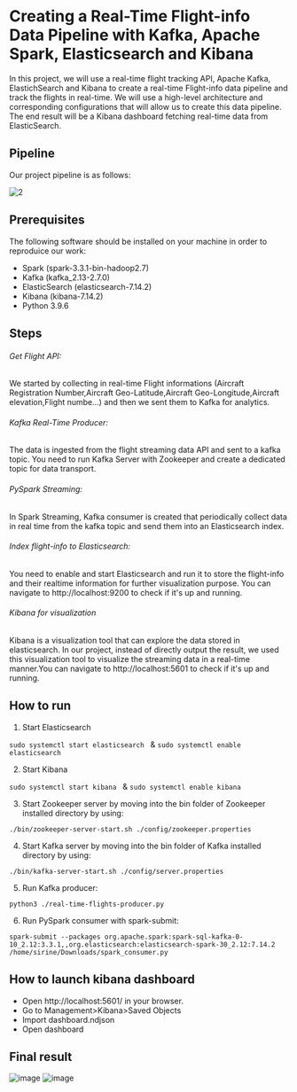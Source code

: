# Creating a Real-Time Flight-info Data Pipeline with Kafka, Apache Spark, Elasticsearch and Kibana

In this project, we will use a real-time flight tracking API, Apache Kafka, ElastichSearch and Kibana to create a real-time Flight-info data pipeline and track the flights in real-time. We will use a high-level architecture and
corresponding configurations that will allow us to create this data pipeline. The end result will be a Kibana dashboard fetching real-time data from ElasticSearch.

## Pipeline
Our project pipeline is as follows:

![2](https://user-images.githubusercontent.com/80635318/209438588-6f71c44e-c24f-4e80-b8bd-e3168f9bf963.PNG)

## Prerequisites
The following software should be installed on your machine in order to reproduice our work:

- Spark (spark-3.3.1-bin-hadoop2.7)
- Kafka (kafka_2.13-2.7.0)
- ElasticSearch (elasticsearch-7.14.2)
- Kibana (kibana-7.14.2)
- Python 3.9.6
## Steps
###### Get Flight API:
We started by collecting in real-time Flight informations (Aircraft Registration Number,Aircraft Geo-Latitude,Aircraft Geo-Longitude,Aircraft elevation,Flight numbe...) and then we sent them to Kafka for analytics.

###### Kafka Real-Time Producer:
The data is ingested from the flight streaming data API and sent to a kafka topic. You need to run Kafka Server with Zookeeper and create a dedicated topic for data transport.
###### PySpark Streaming:
 In Spark Streaming, Kafka consumer is created that periodically collect data in real time from the kafka topic and send them into an Elasticsearch index.
###### Index flight-info to Elasticsearch:
You need to enable and start Elasticsearch and run it to store the flight-info and their realtime information for further visualization purpose. You can navigate to http://localhost:9200 to check if it's up and running.
###### Kibana for visualization
Kibana is a visualization tool that can explore the data stored in elasticsearch. In our project, instead of directly output the result, we used this visualization tool to visualize the streaming data in a real-time manner.You can navigate to http://localhost:5601 to check if it's up and running.

## How to run
1. Start Elasticsearch

`sudo systemctl start elasticsearch ` & `sudo systemctl enable elasticsearch `

2. Start Kibana

`sudo systemctl start kibana ` & `sudo systemctl enable kibana  `

3. Start Zookeeper server by moving into the bin folder of Zookeeper installed directory by using:

`./bin/zookeeper-server-start.sh ./config/zookeeper.properties`

4. Start Kafka server by moving into the bin folder of Kafka installed directory by using:

`./bin/kafka-server-start.sh ./config/server.properties`

5. Run Kafka producer:

`python3 ./real-time-flights-producer.py`

6. Run PySpark consumer with spark-submit:

`spark-submit --packages org.apache.spark:spark-sql-kafka-0-10_2.12:3.3.1,,org.elasticsearch:elasticsearch-spark-30_2.12:7.14.2 /home/sirine/Downloads/spark_consumer.py`

## How to launch kibana dashboard

- Open http://localhost:5601/ in your browser.
- Go to Management>Kibana>Saved Objects
- Import dashboard.ndjson
- Open dashboard

## Final result
![image](https://github.com/OjasKarmarkar/Flight-Analysis-Big-Data/assets/36037604/edbb0ff7-9cbb-4c37-9024-97d14bd706bf)
![image](https://github.com/OjasKarmarkar/Flight-Analysis-Big-Data/assets/36037604/3bad2a7f-7e66-46a4-b63b-f0cf3c6b6659)







